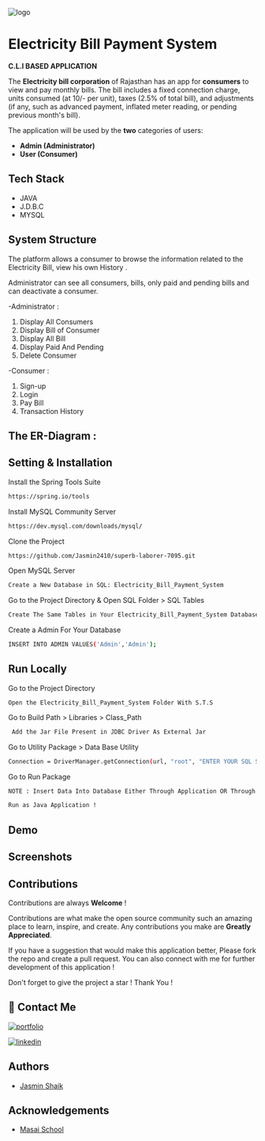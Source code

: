 
![logo](https://i1.wp.com/technofizi.net/wp-content/uploads/2017/08/Bill-1.jpg?fit=1317%2C752&ssl=1)

# Electricity Bill Payment System
 **C.L.I BASED APPLICATION**
 
 The **Electricity bill corporation** of Rajasthan has an app for **consumers** to view and pay monthly bills. The bill includes a fixed connection charge, 
units consumed (at 10/- per unit), taxes (2.5% of total bill), and adjustments (if any, such as advanced payment, inflated meter reading, or pending 
previous month's bill).

The application will be used by the **two** categories of users:

- **Admin (Administrator)**
- **User (Consumer)** 

## Tech Stack

- JAVA
- J.D.B.C
- MYSQL
## System Structure

The platform allows a consumer to browse the information related to the Electricity Bill, view his own History .


Administrator can see all consumers, bills, only paid and pending bills and can deactivate a consumer.


-Administrator :

1. Display All Consumers
2. Display Bill of Consumer
3. Display All Bill 
4. Display Paid And Pending 
5. Delete Consumer

-Consumer : 
1. Sign-up
2. Login
3. Pay Bill
4. Transaction History

## The ER-Diagram :


## Setting & Installation 

Install the Spring Tools Suite 
```bash
https://spring.io/tools
```

Install MySQL Community Server

```bash
https://dev.mysql.com/downloads/mysql/
```

Clone the Project

```bash
https://github.com/Jasmin2410/superb-laborer-7095.git
```

Open MySQL Server
```bash
Create a New Database in SQL: Electricity_Bill_Payment_System 
```
Go to the Project Directory & Open SQL Folder > SQL Tables

```bash
Create The Same Tables in Your Electricity_Bill_Payment_System Database 
```

Create a Admin For Your Database

```bash
INSERT INTO ADMIN VALUES('Admin','Admin');
```

## Run Locally


Go to the Project Directory

```bas
Open the Electricity_Bill_Payment_System Folder With S.T.S 
```

Go to Build Path > Libraries > Class_Path

```bash
 Add the Jar File Present in JDBC Driver As External Jar
```
Go to Utility Package > Data Base Utility 

```bash
Connection = DriverManager.getConnection(url, "root", "ENTER YOUR SQL SERVER PASSWORD");
```

Go to Run Package 

```bash
NOTE : Insert Data Into Database Either Through Application OR Through MySQL By Entering the Queries From SQL Queries  
```

```bash
Run as Java Application !
```
## Demo





## Screenshots



## Contributions

Contributions are always **Welcome** !

Contributions are what make the open source community such an amazing place to learn, inspire, and create. Any contributions you make are **Greatly Appreciated**.

If you have a suggestion that would make this application better, Please fork the repo and create a pull request. You can also connect with me for further development of this application !

Don't forget to give the project a star ! Thank You !

## 🔗 Contact Me
[![portfolio](https://img.shields.io/badge/my_portfolio-000?style=for-the-badge&logo=ko-fi&logoColor=white)](https://github.com/Jasmin2410/Jasmin2410.github.io)

[![linkedin](https://img.shields.io/badge/linkedin-0A66C2?style=for-the-badge&logo=linkedin&logoColor=white)](https://www.linkedin.com/in/shaik-jasmin-586518204/)

## Authors

- [Jasmin Shaik](https://github.com/Jasmin2410)
## Acknowledgements

- [Masai School](https://www.masaischool.com/)
